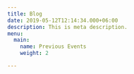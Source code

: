 ```yaml
---
title: Blog
date: 2019-05-12T12:14:34.000+06:00
description: This is meta description.
menu:
  main:
    name: Previous Events
    weight: 2

---
```

